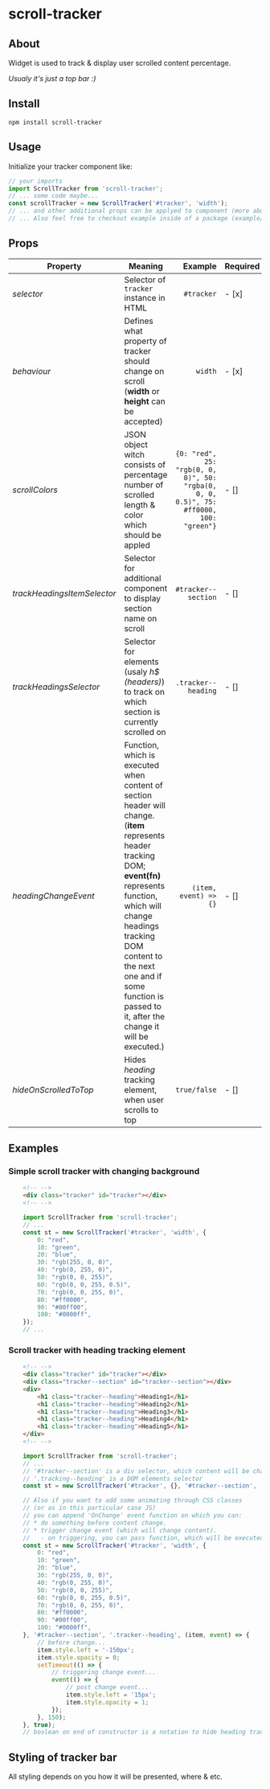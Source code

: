 # scroll-tracker

## About

Widget is used to track & display user scrolled content percentage.

*Usualy it's just a top bar :)*

## Install

`npm install scroll-tracker`

## Usage

Initialize your tracker component like:

```js
// your imports
import ScrollTracker from 'scroll-tracker';
// ... some code maybe...
const scrollTracker = new ScrollTracker('#tracker', 'width');
// ... and other additional props can be applyed to component (more about it in Props section) ...
// ... Also feel free to checkout example inside of a package (example/index.html & exm/example.js) ...
```

## Props

| Property | Meaning | Example | Required |
| ---- | ---- | -----:| ---- |
| *selector* | Selector of `tracker` instance in HTML | `#tracker` | - [x] |
| *behaviour* | Defines what property of tracker should change on scroll (**width** or **height** can be accepted) | `width` | - [x] |
| *scrollColors* | JSON object witch consists of percentage number of scrolled length & color which should be appled  | `{0: "red", 25: "rgb(0, 0, 0)", 50: "rgba(0, 0, 0, 0.5)", 75: #ff0000, 100: "green"}` | - [] |
| *trackHeadingsItemSelector* | Selector for additional component to display section name on scroll | `#tracker--section` | - [] |
| *trackHeadingsSelector* | Selector for elements (usaly *h$ (headers)*) to track on which section is currently scrolled on | `.tracker--heading` | - [] |
| *headingChangeEvent* | Function, which is executed when content of section header will change. (**item** represents header tracking DOM; **event(fn)** represents function, which will change headings tracking DOM content to the next one and if some function is passed to it, after the change it will be executed.) | `(item, event) => {}` | - [] |
| *hideOnScrolledToTop* | Hides *heading* tracking element, when user scrolls to top | `true/false` | - [] |

## Examples
### Simple scroll tracker with changing background

```html
    <!-- -->
    <div class="tracker" id="tracker"></div>
    <!-- -->
```

```js
    import ScrollTracker from 'scroll-tracker';
    // ...
    const st = new ScrollTracker('#tracker', 'width', {
        0: "red",
        10: "green",
        20: "blue",
        30: "rgb(255, 0, 0)",
        40: "rgb(0, 255, 0)",
        50: "rgb(0, 0, 255)",
        60: "rgb(0, 0, 255, 0.5)",
        70: "rgb(0, 0, 255, 0)",
        80: "#ff0000",
        90: "#00ff00",
        100: "#0000ff",
    });
    // ...
```

### Scroll tracker with heading tracking element

```html
    <!-- -->
    <div class="tracker" id="tracker"></div>
    <div class="tracker--section" id="tracker--section"></div>
    <div>
        <h1 class="tracker--heading">Heading1</h1>
        <h1 class="tracker--heading">Heading2</h1>
        <h1 class="tracker--heading">Heading3</h1>
        <h1 class="tracker--heading">Heading4</h1>
        <h1 class="tracker--heading">Heading5</h1>
    </div>
    <!-- -->
```

```js
    import ScrollTracker from 'scroll-tracker';
    // ...
    // '#tracker--section' is a div selector, which content will be changed by h2 DOM content when user scrolls on it
    // '.tracking--heading' is a DOM elements selector
    const st = new ScrollTracker('#tracker', {}, '#tracker--section',  '.tracker--heading');

    // Also if you want to add some animating through CSS classes
    // (or as in this particular case JS)
    // you can append 'OnChange' event function on which you can:
    // * do something before content change.
    // * trigger change event (which will change content).
    //   - on triggering, you can pass function, which will be executed after content change.
    const st = new ScrollTracker('#tracker', 'width', {
        0: "red",
        10: "green",
        20: "blue",
        30: "rgb(255, 0, 0)",
        40: "rgb(0, 255, 0)",
        50: "rgb(0, 0, 255)",
        60: "rgb(0, 0, 255, 0.5)",
        70: "rgb(0, 0, 255, 0)",
        80: "#ff0000",
        90: "#00ff00",
        100: "#0000ff",
    }, '#tracker--section', '.tracker--heading', (item, event) => {
        // before change...
        item.style.left = '-150px';
        item.style.opacity = 0;
        setTimeout(() => {
            // triggering change event...
            event(() => {
                // post change event...
                item.style.left = '15px';
                item.style.opacity = 1;
            });
        }, 150);
    }, true);
    // boolean on end of constructor is a notation to hide heading tracker DOM when user reaches very top of first section or above it.
```

## Styling of tracker bar
All styling depends on you how it will be presented, where & etc.